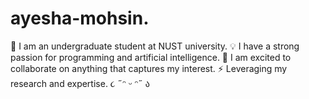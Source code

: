 # ayesha-mohsin.
📖 I am an undergraduate student at NUST university.
💡 I have a strong passion for programming and  artificial intelligence.
🔭 I am excited to collaborate on anything that captures my interest.
⚡ Leveraging my research and expertise. ૮ ˶ᵔ ᵕ ᵔ˶ ა

